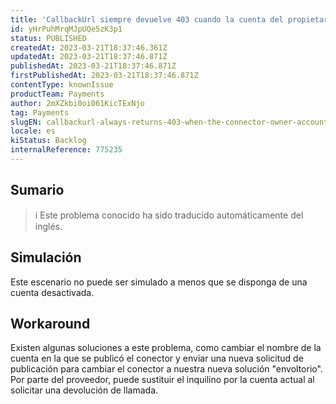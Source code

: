 ```yaml
---
title: 'CallbackUrl siempre devuelve 403 cuando la cuenta del propietario del conector ha sido desactivada'
id: yHrPuhMrqMJpUQe5zK3p1
status: PUBLISHED
createdAt: 2023-03-21T18:37:46.361Z
updatedAt: 2023-03-21T18:37:46.871Z
publishedAt: 2023-03-21T18:37:46.871Z
firstPublishedAt: 2023-03-21T18:37:46.871Z
contentType: knownIssue
productTeam: Payments
author: 2mXZkbi0oi061KicTExNjo
tag: Payments
slugEN: callbackurl-always-returns-403-when-the-connector-owner-account-has-been-disabled
locale: es
kiStatus: Backlog
internalReference: 775235
---
```


## Sumario

>ℹ️ Este problema conocido ha sido traducido automáticamente del inglés.



## Simulación


Este escenario no puede ser simulado a menos que se disponga de una cuenta desactivada.



## Workaround


Existen algunas soluciones a este problema, como cambiar el nombre de la cuenta en la que se publicó el conector y enviar una nueva solicitud de publicación para cambiar el conector a nuestra nueva solución "envoltorio". Por parte del proveedor, puede sustituir el inquilino por la cuenta actual al solicitar una devolución de llamada.





